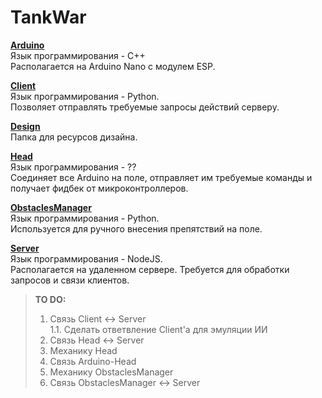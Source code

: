# TankWar
[**Arduino**](./Arduino)\
Язык программирования - C++\
Располагается на Arduino Nano с модулем ESP.

[**Client**](./Client)\
Язык программирования - Python.\
Позволяет отправлять требуемые запросы действий серверу.

[**Design**](./Design)\
Папка для ресурсов дизайна.

[**Head**](./Head)\
Язык программирования - ??\
Соединяет все Arduino на поле, отправляет им требуемые команды и получает фидбек от микроконтроллеров.

[**ObstaclesManager**](./ObstaclesManager)\
Язык программирования - Python.\
Используется для ручного внесения препятствий на поле.

[**Server**](./Server)\
Язык программирования - NodeJS.\
Располагается на удаленном сервере. Требуется для обработки запросов и связи клиентов.

>**TO DO:**
>1. Связь Client <-> Server\
>1.1. Сделать ответвление Client'а для эмуляции ИИ 
>2. Связь Head <-> Server
>3. Механику Head
>4. Связь Arduino-Head
>5. Механику ObstaclesManager
>6. Связь ObstaclesManager <-> Server